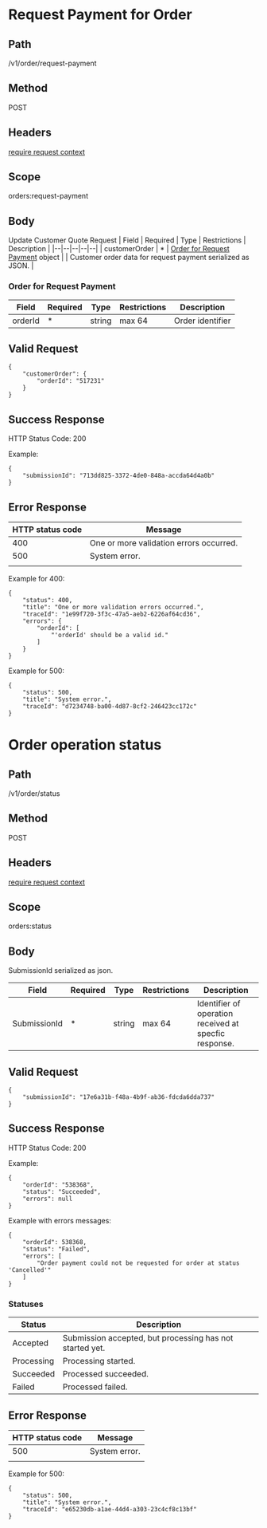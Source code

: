 # Request Payment for Order

## Path
/v1/order/request-payment

## Method

POST

## Headers

[require request context](https://github.com/dkhardwarecom/docs/blob/main/partnerApi/authentication.md#request-context)

## Scope
orders:request-payment

## Body
Update Customer Quote Request
| Field | Required | Type | Restrictions | Description |
|--|--|--|--|--|
| customerOrder | * | [Order for Request Payment](https://github.com/dkhardwarecom/docs/blob/main/partnerApi/orders/request-payment-for-order.md#order-for-request-payment) object |  | Customer order data for request payment serialized as JSON. |

### Order for Request Payment

| Field | Required | Type | Restrictions | Description |
|--|--|--|--|--|
| orderId | * | string  | max 64 |  Order identifier|

## Valid Request
```
{
	"customerOrder": {
		"orderId": "517231"
	}
}
```

## Success Response

HTTP Status Code: 200

Example:
```
{
    "submissionId": "713dd825-3372-4de0-848a-accda64d4a0b"
}
```

## Error Response


| HTTP status code | Message |
|--|--|
| 400 | One or more validation errors occurred. |
| 500 | System error. |
|  |  |

Example for 400:
```
{
    "status": 400,
    "title": "One or more validation errors occurred.",
    "traceId": "1e99f720-3f3c-47a5-aeb2-6226af64cd36",
    "errors": {
        "orderId": [
            "'orderId' should be a valid id."
        ]
    }
}
```

Example for 500:
```
{
    "status": 500,
    "title": "System error.",
    "traceId": "d7234748-ba00-4d87-8cf2-246423cc172c"
}
```

# Order operation status

## Path
/v1/order/status

## Method

POST

## Headers

[require request context](https://github.com/dkhardwarecom/docs/blob/main/partnerApi/authentication.md#request-context)


## Scope
orders:status

## Body

SubmissionId serialized as json.

| Field | Required | Type | Restrictions | Description |
|--|--|--|--|--|
| SubmissionId | * | string | max 64 | Identifier of operation received at specfic response. |

## Valid Request
```
{
    "submissionId": "17e6a31b-f48a-4b9f-ab36-fdcda6dda737"
}
```

## Success Response

HTTP Status Code: 200

Example:
```
{
    "orderId": "538368",
    "status": "Succeeded",
    "errors": null
}
```

Example with errors messages:
```
{
    "orderId": 538368,
    "status": "Failed",
    "errors": [
        "Order payment could not be requested for order at status 'Cancelled'"
    ]
}
```
### Statuses

| Status | Description |
|--|--|
| Accepted | Submission accepted, but processing has not started yet. |
| Processing | Processing started. |
| Succeeded | Processed succeeded. | 
| Failed | Processed failed. | 

## Error Response

| HTTP status code | Message |
|--|--|
| 500 | System error. |
|  |  |

Example for 500:
```
{
    "status": 500,
    "title": "System error.",
    "traceId": "e65230db-a1ae-44d4-a303-23c4cf8c13bf"
}
```
